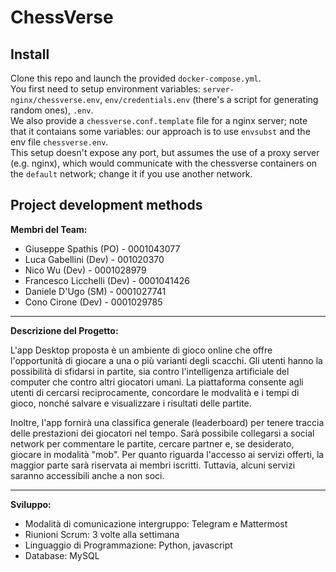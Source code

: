 # ChessVerse

## Install

Clone this repo and launch the provided `docker-compose.yml`.  
You first need to setup environment variables: `server-nginx/chessverse.env`, `env/credentials.env` (there's a script for generating random ones), `.env`.  
We also provide a `chessverse.conf.template` file for a nginx server; note that it contaians some variables: our approach is to use `envsubst` and the env file `chessverse.env`.  
This setup doesn't expose any port, but assumes the use of a proxy server (e.g. nginx), which would communicate with the chessverse containers on the `default` network; change it if you use another network.  

## Project development methods

**Membri del Team:**
- Giuseppe Spathis (PO) - 0001043077
- Luca Gabellini (Dev) - 001020370
- Nico Wu (Dev) - 0001028979
- Francesco Licchelli (Dev) - 0001041426
- Daniele D'Ugo (SM) - 0001027741
- Cono Cirone (Dev) - 0001029785

---

**Descrizione del Progetto:**

L'app Desktop proposta è un ambiente di gioco online che offre l'opportunità di giocare a una o più varianti degli scacchi. Gli utenti hanno la possibilità di sfidarsi in partite, sia contro l'intelligenza artificiale del computer che contro altri giocatori umani. La piattaforma consente agli utenti di cercarsi reciprocamente, concordare le modvalità e i tempi di gioco, nonché salvare e visualizzare i risultati delle partite.

Inoltre, l'app fornirà una classifica generale (leaderboard) per tenere traccia delle prestazioni dei giocatori nel tempo. Sarà possibile collegarsi a social network per commentare le partite, cercare partner e, se desiderato, giocare in modalità "mob". Per quanto riguarda l'accesso ai servizi offerti, la maggior parte sarà riservata ai membri iscritti. Tuttavia, alcuni servizi saranno accessibili anche a non soci.

---

**Sviluppo:**
- Modalità di comunicazione intergruppo: Telegram e Mattermost
- Riunioni Scrum: 3 volte alla settimana
- Linguaggio di Programmazione: Python, javascript
- Database: MySQL
